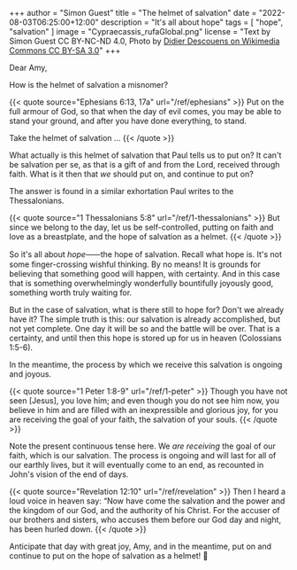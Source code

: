 +++
author = "Simon Guest"
title = "The helmet of salvation"
date = "2022-08-03T06:25:00+12:00"
description = "It's all about hope"
tags = [ "hope", "salvation" ]
image = "Cypraecassis_rufaGlobal.png"
license = "Text by Simon Guest CC BY-NC-ND 4.0, Photo by [Didier Descouens on Wikimedia Commons CC BY-SA 3.0](https://commons.m.wikimedia.org/wiki/File:Cypraecassis_rufaGlobal.png)"
+++

Dear Amy,

How is the helmet of salvation a misnomer?

{{< quote source="Ephesians 6:13, 17a" url="/ref/ephesians" >}}
Put on the full armour of God, so that when the day of evil comes, you may be able to stand your ground, and after you have done everything, to stand.

Take the helmet of salvation ...
{{< /quote >}}

What actually is this helmet of salvation that Paul tells us to put on? It can't be salvation per se, as that is a gift of and from the Lord, received through faith. What is it then that _we_ should put on, and continue to put on?

The answer is found in a similar exhortation Paul writes to the Thessalonians.

{{< quote source="1 Thessalonians 5:8" url="/ref/1-thessalonians" >}}
But since we belong to the day, let us be self-controlled, putting on faith and love as a breastplate, and the hope of salvation as a helmet.
{{< /quote >}}

So it's all about _hope_⸺the hope of salvation. Recall what hope is. It's not some finger-crossing wishful thinking. By no means! It is grounds for believing that something good will happen, with certainty. And in this case that is something overwhelmingly wonderfully bountifully joyously good, something worth truly waiting for.

But in the case of salvation, what is there still to hope for? Don't we already have it? The simple truth is this: our salvation is already accomplished, but not yet complete. One day it will be so and the battle will be over. That is a certainty, and until then this hope is stored up for us in heaven (Colossians 1:5-6).

In the meantime, the process by which we receive this salvation is ongoing and joyous.

{{< quote source="1 Peter 1:8-9" url="/ref/1-peter" >}}
Though you have not seen [Jesus], you love him; and even though you do not see him now, you believe in him and are filled with an inexpressible and glorious joy, for you are receiving the goal of your faith, the salvation of your souls.
{{< /quote >}}

Note the present continuous tense here. We _are receiving_ the goal of our faith, which is our salvation. The process is ongoing and will last for all of our earthly lives, but it will eventually come to an end, as recounted in John's vision of the end of days.

{{< quote source="Revelation 12:10" url="/ref/revelation" >}}
Then I heard a loud voice in heaven say: “Now have come the salvation and the power and the kingdom of our God, and the authority of his Christ. For the accuser of our brothers and sisters, who accuses them before our God day and night, has been hurled down.
{{< /quote >}}

Anticipate that day with great joy, Amy, and in the meantime, put on and continue to put on the hope of salvation as a helmet! 🙏
